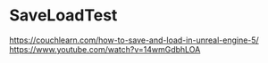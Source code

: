 # SaveLoadTest
https://couchlearn.com/how-to-save-and-load-in-unreal-engine-5/
https://www.youtube.com/watch?v=14wmGdbhLOA